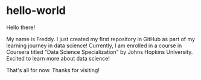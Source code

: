 # hello-world

Hello there!

My name is Freddy. I just created my first repository in GitHub as part of my learning journey in data science! Currently, I am enrolled in a course in Coursera titled "Data Science Specialization" by Johns Hopkins University. Excited to learn more about data science! 

That's all for now. Thanks for visiting!
